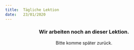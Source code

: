 ```yaml
---
title:  Tägliche Lektion
date:   23/01/2020
---
```


### <center>Wir arbeiten noch an dieser Lektion.</center>
<center>Bitte komme später zurück.</center>